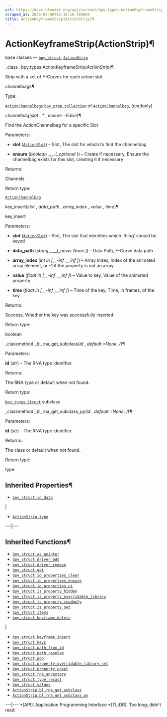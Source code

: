 ```yaml
---
url: https://docs.blender.org/api/current/bpy.types.ActionKeyframeStrip.html
scraped_at: 2025-09-08T14:19:18.704065
title: ActionKeyframeStrip(ActionStrip)¶
---
```


# ActionKeyframeStrip(ActionStrip)¶  
  
base classes — [`bpy_struct`](bpy.types.bpy_struct.html#bpy.types.bpy_struct
"bpy.types.bpy_struct"),
[`ActionStrip`](bpy.types.ActionStrip.html#bpy.types.ActionStrip
"bpy.types.ActionStrip")

_class _bpy.types.ActionKeyframeStrip(_ActionStrip_)¶

    

Strip with a set of F-Curves for each action slot

channelbags¶

    

Type:

    

[`ActionChannelbags`](bpy.types.ActionChannelbags.html#bpy.types.ActionChannelbags
"bpy.types.ActionChannelbags")
[`bpy_prop_collection`](bpy.types.bpy_prop_collection.html#bpy.types.bpy_prop_collection
"bpy.types.bpy_prop_collection") of
[`ActionChannelbag`](bpy.types.ActionChannelbag.html#bpy.types.ActionChannelbag
"bpy.types.ActionChannelbag"), (readonly)

channelbag(_slot_ , _*_ , _ensure =False_)¶

    

Find the ActionChannelbag for a specific Slot

Parameters:

    

  * **slot** ([`ActionSlot`](bpy.types.ActionSlot.html#bpy.types.ActionSlot "bpy.types.ActionSlot")) – Slot, The slot for which to find the channelbag

  * **ensure** (_boolean_ _,__(__optional_ _)_) – Create if necessary, Ensure the channelbag exists for this slot, creating it if necessary

Returns:

    

Channels

Return type:

    

[`ActionChannelbag`](bpy.types.ActionChannelbag.html#bpy.types.ActionChannelbag
"bpy.types.ActionChannelbag")

key_insert(_slot_ , _data_path_ , _array_index_ , _value_ , _time_)¶

    

key_insert

Parameters:

    

  * **slot** ([`ActionSlot`](bpy.types.ActionSlot.html#bpy.types.ActionSlot "bpy.types.ActionSlot")) – Slot, The slot that identifies which ‘thing’ should be keyed

  * **data_path** (_string_ _,__(__never None_ _)_) – Data Path, F-Curve data path

  * **array_index** (_int in_ _[__-inf_ _,__inf_ _]_) – Array Index, Index of the animated array element, or -1 if the property is not an array

  * **value** (_float in_ _[__-inf_ _,__inf_ _]_) – Value to key, Value of the animated property

  * **time** (_float in_ _[__-inf_ _,__inf_ _]_) – Time of the key, Time, in frames, of the key

Returns:

    

Success, Whether the key was successfully inserted

Return type:

    

boolean

_classmethod _bl_rna_get_subclass(_id_ , _default =None_, _/_)¶

    

Parameters:

    

**id** (_str_) – The RNA type identifier.

Returns:

    

The RNA type or default when not found.

Return type:

    

[`bpy.types.Struct`](bpy.types.Struct.html#bpy.types.Struct
"bpy.types.Struct") subclass

_classmethod _bl_rna_get_subclass_py(_id_ , _default =None_, _/_)¶

    

Parameters:

    

**id** (_str_) – The RNA type identifier.

Returns:

    

The class or default when not found.

Return type:

    

type

## Inherited Properties¶

  * [`bpy_struct.id_data`](bpy.types.bpy_struct.html#bpy.types.bpy_struct.id_data "bpy.types.bpy_struct.id_data")

|

  * [`ActionStrip.type`](bpy.types.ActionStrip.html#bpy.types.ActionStrip.type "bpy.types.ActionStrip.type")

  
---|---  
  
## Inherited Functions¶

  * [`bpy_struct.as_pointer`](bpy.types.bpy_struct.html#bpy.types.bpy_struct.as_pointer "bpy.types.bpy_struct.as_pointer")
  * [`bpy_struct.driver_add`](bpy.types.bpy_struct.html#bpy.types.bpy_struct.driver_add "bpy.types.bpy_struct.driver_add")
  * [`bpy_struct.driver_remove`](bpy.types.bpy_struct.html#bpy.types.bpy_struct.driver_remove "bpy.types.bpy_struct.driver_remove")
  * [`bpy_struct.get`](bpy.types.bpy_struct.html#bpy.types.bpy_struct.get "bpy.types.bpy_struct.get")
  * [`bpy_struct.id_properties_clear`](bpy.types.bpy_struct.html#bpy.types.bpy_struct.id_properties_clear "bpy.types.bpy_struct.id_properties_clear")
  * [`bpy_struct.id_properties_ensure`](bpy.types.bpy_struct.html#bpy.types.bpy_struct.id_properties_ensure "bpy.types.bpy_struct.id_properties_ensure")
  * [`bpy_struct.id_properties_ui`](bpy.types.bpy_struct.html#bpy.types.bpy_struct.id_properties_ui "bpy.types.bpy_struct.id_properties_ui")
  * [`bpy_struct.is_property_hidden`](bpy.types.bpy_struct.html#bpy.types.bpy_struct.is_property_hidden "bpy.types.bpy_struct.is_property_hidden")
  * [`bpy_struct.is_property_overridable_library`](bpy.types.bpy_struct.html#bpy.types.bpy_struct.is_property_overridable_library "bpy.types.bpy_struct.is_property_overridable_library")
  * [`bpy_struct.is_property_readonly`](bpy.types.bpy_struct.html#bpy.types.bpy_struct.is_property_readonly "bpy.types.bpy_struct.is_property_readonly")
  * [`bpy_struct.is_property_set`](bpy.types.bpy_struct.html#bpy.types.bpy_struct.is_property_set "bpy.types.bpy_struct.is_property_set")
  * [`bpy_struct.items`](bpy.types.bpy_struct.html#bpy.types.bpy_struct.items "bpy.types.bpy_struct.items")
  * [`bpy_struct.keyframe_delete`](bpy.types.bpy_struct.html#bpy.types.bpy_struct.keyframe_delete "bpy.types.bpy_struct.keyframe_delete")

|

  * [`bpy_struct.keyframe_insert`](bpy.types.bpy_struct.html#bpy.types.bpy_struct.keyframe_insert "bpy.types.bpy_struct.keyframe_insert")
  * [`bpy_struct.keys`](bpy.types.bpy_struct.html#bpy.types.bpy_struct.keys "bpy.types.bpy_struct.keys")
  * [`bpy_struct.path_from_id`](bpy.types.bpy_struct.html#bpy.types.bpy_struct.path_from_id "bpy.types.bpy_struct.path_from_id")
  * [`bpy_struct.path_resolve`](bpy.types.bpy_struct.html#bpy.types.bpy_struct.path_resolve "bpy.types.bpy_struct.path_resolve")
  * [`bpy_struct.pop`](bpy.types.bpy_struct.html#bpy.types.bpy_struct.pop "bpy.types.bpy_struct.pop")
  * [`bpy_struct.property_overridable_library_set`](bpy.types.bpy_struct.html#bpy.types.bpy_struct.property_overridable_library_set "bpy.types.bpy_struct.property_overridable_library_set")
  * [`bpy_struct.property_unset`](bpy.types.bpy_struct.html#bpy.types.bpy_struct.property_unset "bpy.types.bpy_struct.property_unset")
  * [`bpy_struct.rna_ancestors`](bpy.types.bpy_struct.html#bpy.types.bpy_struct.rna_ancestors "bpy.types.bpy_struct.rna_ancestors")
  * [`bpy_struct.type_recast`](bpy.types.bpy_struct.html#bpy.types.bpy_struct.type_recast "bpy.types.bpy_struct.type_recast")
  * [`bpy_struct.values`](bpy.types.bpy_struct.html#bpy.types.bpy_struct.values "bpy.types.bpy_struct.values")
  * [`ActionStrip.bl_rna_get_subclass`](bpy.types.ActionStrip.html#bpy.types.ActionStrip.bl_rna_get_subclass "bpy.types.ActionStrip.bl_rna_get_subclass")
  * [`ActionStrip.bl_rna_get_subclass_py`](bpy.types.ActionStrip.html#bpy.types.ActionStrip.bl_rna_get_subclass_py "bpy.types.ActionStrip.bl_rna_get_subclass_py")

  
---|---
  *[API]: Application Programming Interface
  *[TL;DR]: Too long; didn't read.

